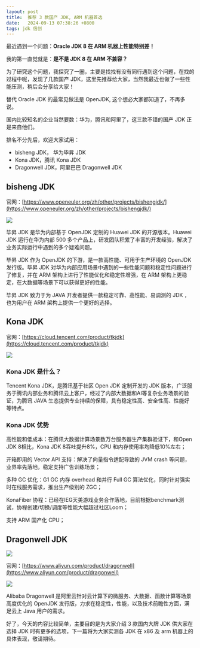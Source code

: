 ```yaml
---
layout: post
title:  推荐 3 款国产 JDK, ARM 机器首选
date:   2024-09-13 07:38:26 +0800
tags: jdk 信创
---
```


最近遇到一个问题：**Oracle JDK 8 在 ARM 机器上性能特别差！**

我的第一直觉就是：**是不是 JDK 8 在 ARM 不兼容？**

为了研究这个问题，我探究了一圈，主要是找找有没有同行遇到这个问题，在找的过程中呢，发现了几款国产 JDK，这里先推荐给大家，当然我最近也做了一些性能压测，稍后会分享给大家！

替代 Oracle JDK  的最常见做法是 OpenJDK, 这个想必大家都知道了，不再多说。

国内比较知名的企业当然要数：华为，腾讯和阿里了，这三款不错的国产 JDK 正是来自他们。

排名不分先后，欢迎大家试用：

- bisheng JDK， 华为毕昇 JDK
- Kona JDK，腾讯 Kona JDK
- Dragonwell JDK，阿里巴巴 Dragonwell JDK

## bisheng JDK

官网：[https://www.openeuler.org/zh/other/projects/bishengjdk/](https://www.openeuler.org/zh/other/projects/bishengjdk/)


![](https://bytesops.oss-cn-hangzhou.aliyuncs.com/picgo/2024/c9159309-1125-43bf-820a-b5ca51e02aea.png)


毕昇 JDK 是华为内部基于 OpenJDK 定制的 Huawei JDK 的开源版本。Huawei JDK 运行在华为内部 500 多个产品上，研发团队积累了丰富的开发经验，解决了业务实际运行中遇到的多个疑难问题。

毕昇 JDK 作为 OpenJDK 的下游，是一款高性能、可用于生产环境的 OpenJDK 发行版。毕昇 JDK 对华为内部应用场景中遇到的一些性能问题和稳定性问题进行了修复，并在 ARM 架构上进行了性能优化和稳定性增强，在 ARM 架构上更稳定，在大数据等场景下可以获得更好的性能。

毕昇 JDK 致力于为 JAVA 开发者提供一款稳定可靠、高性能、易调测的 JDK ，也为用户在 ARM 架构上提供一个更好的选择。

## Kona JDK

官网：[https://cloud.tencent.com/product/tkjdk](https://cloud.tencent.com/product/tkjdk)

![](https://bytesops.oss-cn-hangzhou.aliyuncs.com/picgo/2024/22426064-d5c0-45d9-9ea1-b49883edc429.png)


### Kona JDK 是什么？

Tencent Kona JDK，是腾讯基于社区 Open JDK 定制开发的 JDK 版本，广泛服务于腾讯内部业务和腾讯云上客户，经过了内部大数据和AI等复杂业务场景的验证，为腾讯 JAVA 生态提供专业持续的保障，具有稳定性高、安全性高、性能好等特点。

### Kona JDK 优势

高性能和低成本：在腾讯大数据计算场景数万台服务器生产集群验证下，和Open JDK 8相比，Kona JDK 8吞吐提升8%，CPU 和内存使用率均降低10%左右；

开箱即用的 Vector API 支持：解决了向量指令适配导致的 JVM crash 等问题，业界率先落地，稳定支持广告训练场景；

多种 GC 优化：G1 GC 内存 overhead 和并行 Full GC 算法优化，同时针对强实时在线服务需求，推出生产级别的 ZGC；

KonaFiber 协程：已经在IEG天美游戏业务合作落地，目前根据benchmark测试，协程创建/切换/调度等性能大幅超过社区Loom；

支持 ARM 国产化 CPU；

## Dragonwell JDK

![](https://bytesops.oss-cn-hangzhou.aliyuncs.com/picgo/2024/ff0b7fe0-c152-41ed-97f7-902a5aa2a043.png)


官网：[https://www.aliyun.com/product/dragonwell](https://www.aliyun.com/product/dragonwell)

![](https://bytesops.oss-cn-hangzhou.aliyuncs.com/picgo/2024/a1b7b4be-213a-4ae1-9bed-34058dbea4a7.png)


Alibaba Dragonwell 是阿里云针对云计算下的微服务、大数据、函数计算等场景高度优化的 OpenJDK 发行版，力求在稳定性，性能，以及技术前瞻性方面，满足云上 Java 用户的需求。

好了，今天的内容比较简单，主要目的是为大家介绍 3 款国内大牌 JDK 供大家在选择 JDK 时有更多的选项，下一篇将为大家实测各 JDK 在 x86 及 arm 机器上的具体表现，敬请期待。

